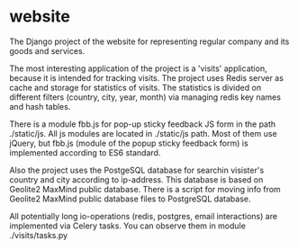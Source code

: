 # website
The Django project of the website for representing regular company and its goods and services.

The most interesting application of the project is a 'visits' application, because it is intended for tracking visits. The project uses Redis server as cache and storage for statistics of visits. The statistics is divided on different filters (country, city, year, month) via managing redis key names and hash tables.

There is a module fbb.js for pop-up sticky feedback JS form in the path ./static/js. All js modules are located in ./static/js path. Most of them use jQuery, but fbb.js (module of the popup sticky feedback form) is implemented according to ES6 standard.

Also the project uses the PostgeSQL database for searchin visister's country and city according to ip-address. This database is based on Geolite2 MaxMind public database. There is a script for moving info from Geolite2 MaxMind public database files to PostgreSQL database.

All potentially long io-operations (redis, postgres, email interactions) are implemented via Celery tasks. You can observe them in module ./visits/tasks.py
